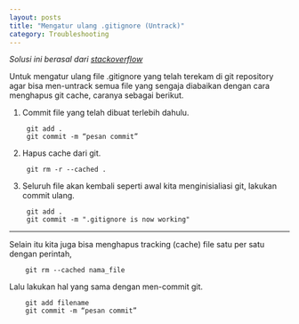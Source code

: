 ```yaml
---
layout: posts
title: "Mengatur ulang .gitignore (Untrack)"
category: Troubleshooting
---
```


_Solusi ini berasal dari [stackoverflow](https://stackoverflow.com/questions/1139762/ignore-files-that-have-already-been-committed-to-a-git-repository )_

Untuk mengatur ulang file .gitignore yang telah terekam di git repository agar bisa men-untrack semua file yang sengaja diabaikan dengan cara menghapus git cache, caranya sebagai berikut.

1. Commit file yang telah dibuat terlebih dahulu.  

        git add .
        git commit -m “pesan commit”

2. Hapus cache dari git.  

        git rm -r --cached .

3. Seluruh file akan kembali seperti awal kita menginisialiasi git, lakukan commit ulang.  

        git add .
        git commit -m ".gitignore is now working"

----

Selain itu kita juga bisa menghapus tracking (cache) file satu per satu dengan perintah,  

        git rm --cached nama_file

Lalu lakukan hal yang sama dengan men-commit git.  

        git add filename
        git commit -m “pesan commit”